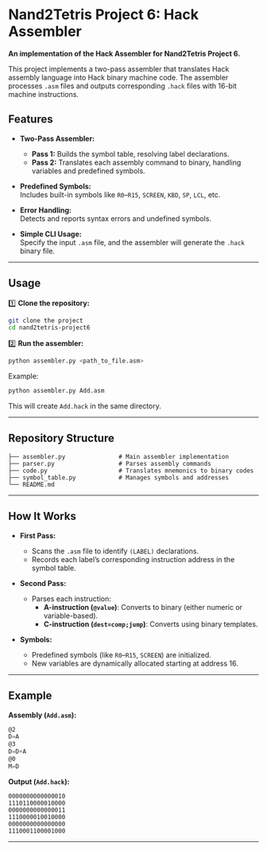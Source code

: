 
# Nand2Tetris Project 6: Hack Assembler

**An implementation of the Hack Assembler for Nand2Tetris Project 6.**

This project implements a two-pass assembler that translates Hack assembly language into Hack binary machine code. The assembler processes `.asm` files and outputs corresponding `.hack` files with 16-bit machine instructions.

## Features

- **Two-Pass Assembler:**
  - **Pass 1:** Builds the symbol table, resolving label declarations.
  - **Pass 2:** Translates each assembly command to binary, handling variables and predefined symbols.

- **Predefined Symbols:**  
  Includes built-in symbols like `R0`–`R15`, `SCREEN`, `KBD`, `SP`, `LCL`, etc.

- **Error Handling:**  
  Detects and reports syntax errors and undefined symbols.

- **Simple CLI Usage:**  
  Specify the input `.asm` file, and the assembler will generate the `.hack` binary file.

---

## Usage

1️⃣ **Clone the repository:**

```bash
git clone the project
cd nand2tetris-project6
```

2️⃣ **Run the assembler:**

```bash
python assembler.py <path_to_file.asm>
```

Example:

```bash
python assembler.py Add.asm
```

This will create `Add.hack` in the same directory.

---

## Repository Structure

```
├── assembler.py               # Main assembler implementation
├── parser.py                  # Parses assembly commands
├── code.py                    # Translates mnemonics to binary codes
├── symbol_table.py            # Manages symbols and addresses
└── README.md
```

---

## How It Works

- **First Pass:**
  - Scans the `.asm` file to identify `(LABEL)` declarations.
  - Records each label’s corresponding instruction address in the symbol table.

- **Second Pass:**
  - Parses each instruction:
    - **A-instruction (`@value`)**: Converts to binary (either numeric or variable-based).
    - **C-instruction (`dest=comp;jump`)**: Converts using binary templates.

- **Symbols:**
  - Predefined symbols (like `R0`–`R15`, `SCREEN`) are initialized.
  - New variables are dynamically allocated starting at address 16.

---

## Example

**Assembly (`Add.asm`):**

```asm
@2
D=A
@3
D=D+A
@0
M=D
```

**Output (`Add.hack`):**

```
0000000000000010
1110110000010000
0000000000000011
1110000010010000
0000000000000000
1110001100001000
```

---
